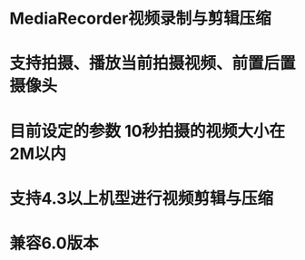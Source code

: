 # MediaRecorder视频录制与剪辑压缩
# 支持拍摄、播放当前拍摄视频、前置后置摄像头
# 目前设定的参数 10秒拍摄的视频大小在2M以内
# 支持4.3以上机型进行视频剪辑与压缩
# 兼容6.0版本
